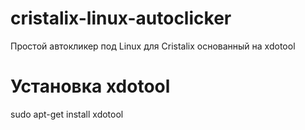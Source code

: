 # cristalix-linux-autoclicker
Простой автокликер под Linux для Cristalix основанный на xdotool

# Установка xdotool
  sudo apt-get install xdotool
